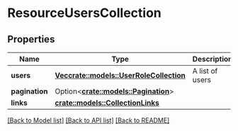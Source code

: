 # ResourceUsersCollection

## Properties

Name | Type | Description | Notes
------------ | ------------- | ------------- | -------------
**users** | [**Vec<crate::models::UserRoleCollection>**](UserRoleCollection.md) | A list of users | 
**pagination** | Option<[**crate::models::Pagination**](Pagination.md)> |  | [optional]
**links** | [**crate::models::CollectionLinks**](CollectionLinks.md) |  | 

[[Back to Model list]](./README.md#documentation-for-models) [[Back to API list]](./README.md#documentation-for-api-endpoints) [[Back to README]](./README.md)


